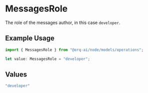 # MessagesRole

The role of the messages author, in this case  `developer`.

## Example Usage

```typescript
import { MessagesRole } from "@orq-ai/node/models/operations";

let value: MessagesRole = "developer";
```

## Values

```typescript
"developer"
```